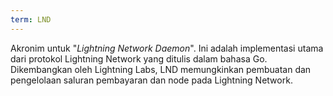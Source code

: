```yaml
---
term: LND
---
```


Akronim untuk "*Lightning Network Daemon*". Ini adalah implementasi utama dari protokol Lightning Network yang ditulis dalam bahasa Go. Dikembangkan oleh Lightning Labs, LND memungkinkan pembuatan dan pengelolaan saluran pembayaran dan node pada Lightning Network.